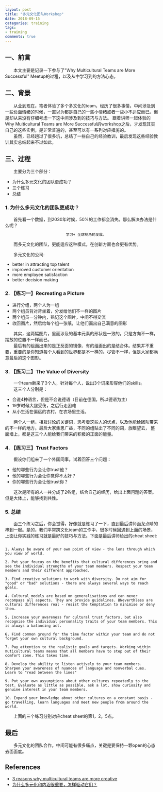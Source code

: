 ```yaml
---
layout: post
title: "多元文化团队Workshop"
date: 2018-09-15
categories: training
tags: 
- training
comments: true
---
```

## 一、前言

　　本文主要是记录一下参与了"Why Multicultural Teams are More Successful" Meetup的过程，以及从中学习到的方法心态。
<!-- more -->

## 二、背景

　　从业到现在，笔者体验了多个多文化的team，经历了很多事情，中间涉及到一些负面情绪的时候，一直以为都是自己的一些小情绪或者一些小不适应而已。但是却从来没有仔细考虑一下这中间涉及到的技巧与方法。
跟着讲师一起体验的Why Multicultural Teams are More Successful的workshop之后，才发现其实自己的这些实例，是非常普遍的，甚至可以有一系列对应措施的。  
　　虽然，已经趟过了很多坑，总结了一些自己的经验教训，最后发现这些经验教训其实总结起来不过如此。


## 三、过程

　　主要分为三个部分：
* 为什么多元文化的团队更成功？
* 三个练习
* 总结

### 1. 为什么多元文化的团队更成功？
　　首先看一个数据，到2030年时候，50%的工作都会消失。那么解决办法是什么呢？  
```html
                            学习+ 全球视角的发展。
```
　　而多元文化的团队，更能适应这种模式，在创新方面也会更有优势。

　　多元文化的公司:

* better in attracting top talent
* improved customer orientation
* more employee satisfaction
* better decision making

### 2. 【练习一】Recreating a Picture

* 进行分组，两个人为一组
* 两个组员背对背坐着，分发给他们不一样的图片
* 两个组员一分钟内，熟记这个图片，中间不得交流
* 收回图片，然后给每个组一张纸，让他们画出自己满意的图形

　　其实，这两幅图片，里面涉及的基本元素的形状是一致的，只是方向不一样，摆放的位置不一样而已。  
　　最后有的组画出来的是正反面的镜像、有的组画出的是结合体。结果并不重要，重要的是你知道每个人看到的世界都是不一样的，尽管不一样，但是大家都满意最后的这个图形。

### 3. 【练习二】The Value of Diversity

　　一个team新来了3个人，针对每个人，说出3个词来形容他们的skills。  
　　这三个人分别是：

* 会说4种语言，但是不会说德语（目前在德国，所以德语为主）
* 19岁时候大腿受伤，之后行走困难
* 从小生活在偏远的农村，在农场里生活。

　　两个人一组，相互讨论的关键词，思考着这些人的优点，以及他能给团队带来的不一样的地方。最后大家集思广益，不同的组贴出了不同的词，放眼望去，
整面墙上，都是这三个人能给我们带来的积极的正面的能量。


### 4. 【练习三】Trust Factors

　　假设你们组来了一个外国同事，试着回答三个问题：
* 他的哪些行为会让你trust他？
* 他的哪些行为会让你觉得不太好？
* 你的哪些行为会让他trust你？

　　这次是所有的人一共分成了2各组，结合自己的经历，给出上面问题的答案。但是大体上，能够找到共性。

### 5. 总结
　　面三个练习之后，你会觉得，好像就是练习了一下，直到最后讲师画龙点睛的串到一起。是的，我们平常跨文化team的工作中，很多时候回遇到上面的场景，上面让你实践的练习就是最好的技巧与方法。下面是最后讲师给出的cheat sheet:
```

1. Always be aware of your own point of view - the lens through which you view of world.

2. Put your foucus on the benefits that cultural differences bring and see the individual strengths of your team members. Respect your team members and their different approached.

3. Find creative solutions to work with diversity. Do not aim for "good" or "bad" solutions - there are always several ways to reach goals.

4. Cultural models are based on generalisations and can never recompass all aspects. They are provide guidelines. BNeverthless are cultural differences real - resist the temptation to minimise or deny them.

5. Increase your awareness for cultural trust factors, but also
recognise the individual personality traits of your team members. This is always a balancing act.

6. Find common ground for the time factor within your team and do not forget your own cultural background.

7. Pay attention to the realistic goals and targets. Working within muticultural teams means that all members have to step out of their comfort zone. This takes time.

8. Develop the ability to listen actively to your team members. Sharpen your awareness of nuances of language and nonverbal cues. Learn to "read between the lines"

9. Put your own assumptions about other cultures repeatedly to the test. Evaluate as little as possible, ask a lot, show curiosity and genuine interest in your team members.

10. Expand your knowledge about other cultures on a constant basis - go travelling, learn languages and meet new people from around the world.
```

　　上面的三个练习分别对应cheat sheet的第1，2，5点。

## 最后
　　多元文化的团队合作，中间可能有很多痛点，关键是要保持一颗open的心态去面面度。

## References
* [3 reasons why multicultural teams are more creative](http://www.untoldcolors.com/3-gruende-warum-multikulturelle-teams-kreativer-sind/)
* [为什么多元化和内涵很重要，怎样驱动它们？](http://www.infoq.com/cn/news/2016/07/diversity-inclusion)
